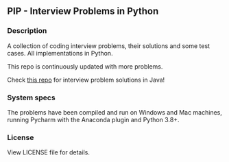 ## PIP - Interview Problems in Python

### Description

A collection of coding interview problems, their solutions and some test cases. All implementations in Python.

This repo is continuously updated with more problems. 

Check [this repo](https://github.com/jasonfilippou/JIP) for interview problem solutions in Java!

### System specs

The problems have been compiled and run on Windows and Mac machines, running Pycharm
with the Anaconda plugin and Python 3.8+.

### License

View LICENSE file for details.